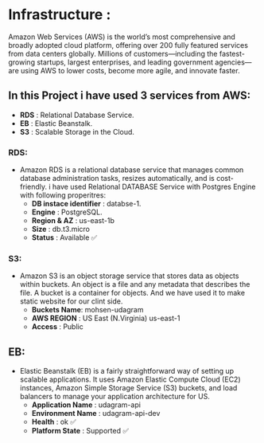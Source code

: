 
# Infrastructure :

Amazon Web Services (AWS) is the world’s most comprehensive and broadly adopted cloud platform, offering over 200 fully featured services from data centers globally. Millions of customers—including the fastest-growing startups, largest enterprises, and leading government agencies—are using AWS to lower costs, become more agile, and innovate faster.

## In this Project i have used 3 services from AWS: 

- **RDS** : Relational Database Service.
- **EB** : Elastic Beanstalk.
- **S3** : Scalable Storage in the Cloud.


### RDS:

 - Amazon RDS is a relational database service that manages common database administration tasks, resizes automatically, and is cost-friendly. i have used Relational DATABASE Service with Postgres Engine with following properitres: 
    - **DB instace identifier** : databse-1.
    - **Engine** : PostgreSQL.
    - **Region & AZ** : us-east-1b
    - **Size** : db.t3.micro
    - **Status** : Available ✅

### S3:
-  Amazon S3 is an object storage service that stores data as objects within buckets. An object is a file and any metadata that describes the file. A bucket is a container for objects. And we have used it to make static website for our clint side. 
    - **Buckets Name**: mohsen-udagram
    - **AWS REGION** : US East (N.Virginia) us-east-1
    - **Access** : Public

## EB:
- Elastic Beanstalk (EB) is a fairly straightforward way of setting up scalable applications. It uses Amazon Elastic Compute Cloud (EC2) instances, Amazon Simple Storage Service (S3) buckets, and load balancers to manage your application architecture for US.
   - **Application Name** : udagram-api
   - **Environment Name** : udagram-api-dev
   - **Health** : ok ✅  
   - **Platform State** : Supported ✅
   